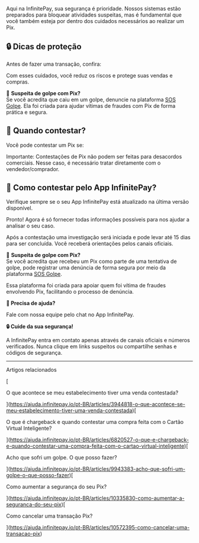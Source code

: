 Aqui na InfinitePay, sua segurança é prioridade. Nossos sistemas estão preparados para bloquear atividades suspeitas, mas é fundamental que você também esteja por dentro dos cuidados necessários ao realizar um Pix.

## **🔒 Dicas de proteção**

Antes de fazer uma transação, confira:

Com esses cuidados, você reduz os riscos e protege suas vendas e compras.

🚨 **Suspeita de golpe com Pix?**  
Se você acredita que caiu em um golpe, denuncie na plataforma [SOS Golpe](https://www.sosgolpe.com.br/). Ela foi criada para ajudar vítimas de fraudes com Pix de forma prática e segura.

## **📝 Quando contestar?**

Você pode contestar um Pix se:

Importante: Contestações de Pix não podem ser feitas para desacordos comerciais. Nesse caso, é necessário tratar diretamente com o vendedor/comprador.

## **📲 Como contestar pelo App InfinitePay?**

Verifique sempre se o seu App InfinitePay está atualizado na última versão disponível.

Pronto! Agora é só fornecer todas informações possíveis para nos ajudar a analisar o seu caso.

Após a contestação uma investigação será iniciada e pode levar até 15 dias para ser concluída. Você receberá orientações pelos canais oficiais.

🚨 **Suspeita de golpe com Pix?**  
Se você acredita que recebeu um Pix como parte de uma tentativa de golpe, pode registrar uma denúncia de forma segura por meio da plataforma [SOS Golpe](https://www.sosgolpe.com.br/).

Essa plataforma foi criada para apoiar quem foi vítima de fraudes envolvendo Pix, facilitando o processo de denúncia.

**🔔 Precisa de ajuda?**

Fale com nossa equipe pelo chat no App InfinitePay.

**🔒 Cuide da sua segurança!**

A InfinitePay entra em contato apenas através de canais oficiais e números verificados. Nunca clique em links suspeitos ou compartilhe senhas e códigos de segurança.

___

Artigos relacionados

[

O que acontece se meu estabelecimento tiver uma venda contestada?

](https://ajuda.infinitepay.io/pt-BR/articles/3944818-o-que-acontece-se-meu-estabelecimento-tiver-uma-venda-contestada)[

O que é chargeback e quando contestar uma compra feita com o Cartão Virtual Inteligente?

](https://ajuda.infinitepay.io/pt-BR/articles/6820527-o-que-e-chargeback-e-quando-contestar-uma-compra-feita-com-o-cartao-virtual-inteligente)[

Acho que sofri um golpe. O que posso fazer?

](https://ajuda.infinitepay.io/pt-BR/articles/9943383-acho-que-sofri-um-golpe-o-que-posso-fazer)[

Como aumentar a segurança do seu Pix?

](https://ajuda.infinitepay.io/pt-BR/articles/10335830-como-aumentar-a-seguranca-do-seu-pix)[

Como cancelar uma transação Pix?

](https://ajuda.infinitepay.io/pt-BR/articles/10572395-como-cancelar-uma-transacao-pix)